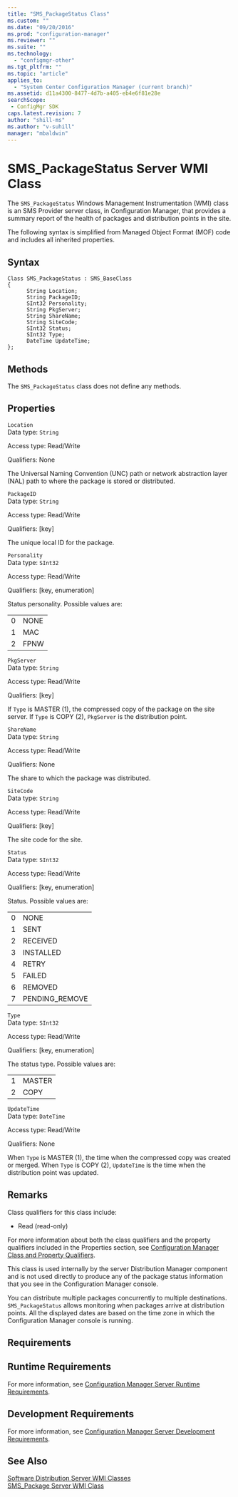 ```yaml
---
title: "SMS_PackageStatus Class"
ms.custom: ""
ms.date: "09/20/2016"
ms.prod: "configuration-manager"
ms.reviewer: ""
ms.suite: ""
ms.technology:
  - "configmgr-other"
ms.tgt_pltfrm: ""
ms.topic: "article"
applies_to:
  - "System Center Configuration Manager (current branch)"
ms.assetid: d11a4300-8477-4d7b-a405-eb4e6f81e28esearchScope: - ConfigMgr SDK
caps.latest.revision: 7
author: "shill-ms"
ms.author: "v-suhill"
manager: "mbaldwin"
---
```

# SMS_PackageStatus Server WMI Class
The `SMS_PackageStatus` Windows Management Instrumentation (WMI) class is an SMS Provider server class, in Configuration Manager, that provides a summary report of the health of packages and distribution points in the site.  

 The following syntax is simplified from Managed Object Format (MOF) code and includes all inherited properties.  

## Syntax  

```  
Class SMS_PackageStatus : SMS_BaseClass  
{  
      String Location;  
      String PackageID;  
      SInt32 Personality;  
      String PkgServer;  
      String ShareName;  
      String SiteCode;  
      SInt32 Status;  
      SInt32 Type;  
      DateTime UpdateTime;  
};  
```  

## Methods  
 The `SMS_PackageStatus` class does not define any methods.  

## Properties  
 `Location`  
 Data type: `String`  

 Access type: Read/Write  

 Qualifiers: None  

 The Universal Naming Convention (UNC) path or network abstraction layer (NAL) path to where the package is stored or distributed.  

 `PackageID`  
 Data type: `String`  

 Access type: Read/Write  

 Qualifiers: [key]  

 The unique local ID for the package.  

 `Personality`  
 Data type: `SInt32`  

 Access type: Read/Write  

 Qualifiers: [key, enumeration]  

 Status personality. Possible values are:  

|||  
|-|-|  
|0|NONE|  
|1|MAC|  
|2|FPNW|  

 `PkgServer`  
 Data type: `String`  

 Access type: Read/Write  

 Qualifiers: [key]  

 If `Type` is MASTER (1), the compressed copy of the package on the site server. If `Type` is COPY (2), `PkgServer` is the distribution point.  

 `ShareName`  
 Data type: `String`  

 Access type: Read/Write  

 Qualifiers: None  

 The share to which the package was distributed.  

 `SiteCode`  
 Data type: `String`  

 Access type: Read/Write  

 Qualifiers: [key]  

 The site code for the site.  

 `Status`  
 Data type: `SInt32`  

 Access type: Read/Write  

 Qualifiers: [key, enumeration]  

 Status. Possible values are:  

|||  
|-|-|  
|0|NONE|  
|1|SENT|  
|2|RECEIVED|  
|3|INSTALLED|  
|4|RETRY|  
|5|FAILED|  
|6|REMOVED|  
|7|PENDING_REMOVE|  

 `Type`  
 Data type: `SInt32`  

 Access type: Read/Write  

 Qualifiers: [key, enumeration]  

 The status type. Possible values are:  

|||  
|-|-|  
|1|MASTER|  
|2|COPY|  

 `UpdateTime`  
 Data type: `DateTime`  

 Access type: Read/Write  

 Qualifiers: None  

 When `Type` is MASTER (1), the time when the compressed copy was created or merged. When `Type` is COPY (2), `UpdateTime` is the time when the distribution point was updated.  

## Remarks  
 Class qualifiers for this class include:  

-   Read (read-only)  

 For more information about both the class qualifiers and the property qualifiers included in the Properties section, see [Configuration Manager Class and Property Qualifiers](../../../../../develop/reference/misc/class-and-property-qualifiers.md).  

 This class is used internally by the server Distribution Manager component and is not used directly to produce any of the package status information that you see in the Configuration Manager console.  

 You can distribute multiple packages concurrently to multiple destinations. `SMS_PackageStatus` allows monitoring when packages arrive at distribution points. All the displayed dates are based on the time zone in which the Configuration Manager console is running.  

## Requirements  

## Runtime Requirements  
 For more information, see [Configuration Manager Server Runtime Requirements](../../../../../develop/core/reqs/server-runtime-requirements.md).  

## Development Requirements  
 For more information, see [Configuration Manager Server Development Requirements](../../../../../develop/core/reqs/server-development-requirements.md).  

## See Also  
 [Software Distribution Server WMI Classes](../../../../../develop/reference/core/servers/configure/software-distribution-server-wmi-classes.md)   
 [SMS_Package Server WMI Class](../../../../../develop/reference/core/servers/configure/sms_package-server-wmi-class.md)
